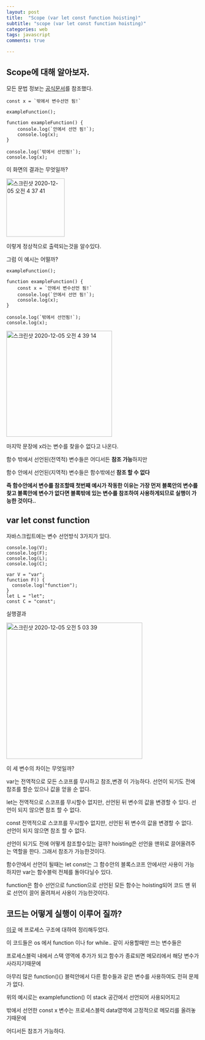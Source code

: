 ```yaml
---
layout: post
title:  "Scope (var let const function hoisting)"
subtitle: "scope (var let const function hoisting)"
categories: web
tags: javascript
comments: true

---
```


## Scope에 대해 알아보자.

모든 문법 정보는 [공식문서](https://developer.mozilla.org/ko/docs/Glossary/스코프)를 참조했다.

```
const x = `밖에서 변수선언 됨!`

exampleFunction();

function exampleFunction() {
    console.log(`안에서 선언 됨!`);
    console.log(x);
}

console.log(`밖에서 선언됨!`);
console.log(x);
```

이 화면의 결과는 무엇일까?

<img width="152" alt="스크린샷 2020-12-05 오전 4 37 41" src="https://user-images.githubusercontent.com/56789064/101207202-9f9f5f80-36b3-11eb-99f8-a3a23f8a217a.png">

이렇게 정상적으로 출력되는것을 알수있다.

그럼 이 예시는 어떨까?

```
exampleFunction();

function exampleFunction() {
    const x = `안에서 변수선언 됨!`
    console.log(`안에서 선언 됨!`);
    console.log(x);
}

console.log(`밖에서 선언됨!`);
console.log(x);
```

<img width="276" alt="스크린샷 2020-12-05 오전 4 39 14" src="https://user-images.githubusercontent.com/56789064/101207339-d5dcdf00-36b3-11eb-9a94-b73c25ae3bf5.png">

마지막 문장에 x라는 변수를 찾을수 없다고 나온다.

함수 밖에서 선언된(전역적) 변수들은 어디서든 **참조 가능**하지만

함수 안에서 선언된(지역적) 변수들은 함수밖에선 **참조 할 수 없다**

**즉 함수안에서 변수를 참조할때 첫번째 예시가 작동한 이유는 가장 먼저 블록안의 변수를 찾고 블록안에 변수가 없다면 블록밖에 있는 변수를 참조하여 사용하게되므로 실행이 가능한 것이다..**

## var let const function

자바스크립트에는 변수 선언방식 3가지가 있다.

```
console.log(V);
console.log(F);
console.log(L);
console.log(C);

var V = "var";
function F() {
  console.log("function");
}
let L = "let";
const C = "const";
```

실행결과

<img width="355" alt="스크린샷 2020-12-05 오전 5 03 39" src="https://user-images.githubusercontent.com/56789064/101209540-3f122180-36b7-11eb-9b45-bc9ce188cfff.png">


이 세 변수의 차이는 무엇일까?

var는 전역적으로 모든 스코프를 무시하고 참조,변경 이 가능하다. 선언이 되기도 전에 참조를 할순 있으나 값을 얻을 순 없다.

let는 전역적으로 스코프를 무시할수 없지만, 선언된 뒤 변수의 값을 변경할 수 있다. 선언이 되지 않으면 참조 할 수 없다.

const 전역적으로 스코프를 무시할수 없지만, 선언된 뒤 변수의 값을 변경할 수 없다. 선언이 되지 않으면 참조 할 수 없다.

선언이 되기도 전에 어떻게 참조할수있는 걸까? hoisting은 선언을 맨위로 끌어올려주는 역할을 한다. 그래서 참조가 가능한것이다.

함수안에서 선언이 될때는 let const는 그 함수안의 블록스코프 안에서만 사용이 가능하지만 var는 함수블럭 전체를 돌아다닐수 있다.

function은 함수 선언으로 function으로 선언된 모든 함수는 hoisting되어 코드 맨 위로 선언이 끌어 올려져서 사용이 가능한것이다.

## 코드는 어떻게 실행이 이루어 질까?

[이곳](https://erurang.github.io/cs/2020/10/12/os-process/) 에 프로세스 구조에 대하여 정리해두었다.

이 코드들은 os 에서 function 이나 for while.. 같이 사용할때만 쓰는 변수들은

프로세스블럭 내에서 스택 영역에 추가가 되고 함수가 종료되면 메모리에서 해당 변수가 사라지기때문에

아무리 많은 function(){} 블럭안에서 다른 함수들과 같은 변수를 사용하여도 전혀 문제가 없다.

위의 예시로는 examplefunction() 이 stack 공간에서 선언되어 사용되어지고

밖에서 선언한 const x 변수는 프로세스블럭 data영역에 고정적으로 메모리를 올려놓기때문에

어디서든 참조가 가능하다.

